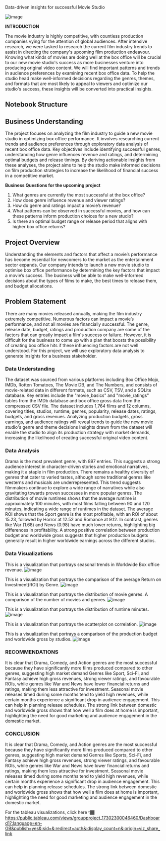 Data-driven insights for successful Movie Studio

![image](https://github.com/StephenMulingwa/Group_Project/blob/bbe09d12641a54591d8cbb385c8dc616afb7c2ce/Cinema.png)


**INTRODUCTION**

The movie industry is highly competitive, with countless production companies vying for the attention of global audiences. After intensive research, we were tasked to research the current film industry trends to assist in directing the company's upcoming film production endeavour. Knowing what kinds of movies are doing well at the box office will be crucial to our new movie studio's success as more businesses venture into producing original video content. We will find important patterns and trends in audience preferences by examining recent box office data. To help the studio head make well-informed decisions regarding the genres, themes, and formats that are most likely to appeal to viewers and optimize our studio's success, these insights will be converted into practical insights. 

## Notebook Structure


## Business Understanding  
The project focuses on analyzing the film industry to guide a new movie studio in optimizing box office performance. It involves researching current trends and audience preferences through exploratory data analysis of recent box office data. Key objectives include identifying successful genres, understanding how genre influences revenue and ratings, and determining optimal budgets and release timings. By deriving actionable insights from these analyses, the project aims to help the studio make informed decisions on film production strategies to increase the likelihood of financial success in a competitive market.

**Business Questions for the upcoming project**
1.	What genres are currently the most successful at the box office? 
2.	How does genre influence revenue and viewer ratings?
3.	How do genre and ratings impact a movie’s revenue?
4.	What patterns can be observed in successful movies, and how can these patterns inform production choices for a new studio?
5.	Is there an optimal budget range or release period that aligns with higher box office returns?

## Project Overview
Understanding the elements and factors that affect a movie’s performance has become essential for newcomers to the market as the entertainment sector expands. Our company intends to launch a new movie studio to optimise box office performance by determining the key factors that impact a movie’s success. The business will be able to make well-informed decisions about the types of films to make, the best times to release them, and budget allocations. 

## Problem Statement
There are many movies released annually, making the film industry extremely competitive. Numerous factors can impact a movie’s performance, and not all movies are financially successful. The genre, release date, budget, ratings and production company are some of the factors that can greatly impact a film's success or failure. However, it is difficult for the business to come up with a plan that boosts the possibility of creating box office hits if these influencing factors are not well understood.
For this project, we will use exploratory data analysis to generate insights for a business stakeholder.

### Data Understanding
The dataset was sourced from various platforms including Box Office Mojo, IMDb, Rotten Tomatoes, The Movie DB, and The Numbers, and consists of movie-related data in different formats, such as CSV, TSV, and a SQLite database. 
Key entries include the "movie_basics" and "movie_ratings" tables from the IMDb database and box office gross data from the compressed CSV file.
The dataset includes 1,764 films and 12 columns, covering titles, studios, runtime, genres, popularity, release dates, ratings, budgets, and gross revenues.
Analyzing production budgets, gross earnings, and audience ratings will reveal trends to guide the new movie studio's genre and theme decisions
Insights drawn from the dataset will enable the studio to align its production strategy with market demands, increasing the likelihood of creating successful original video content.


### Data Analysis
Drama is the most prevalent genre, with 897 entries. This suggests a strong audience interest in character-driven stories and emotional narratives, making it a staple in film production.
There remains a healthy diversity of genres that cater to varied tastes, although some traditional genres like westerns and musicals are underrepresented. This trend suggests filmmakers continue to explore a wide range of narratives while also gravitating towards proven successes in more popular genres.
The distribution of movie runtimes shows that the average runtime is approximately 100 minutes, with most films falling between 90 and 120 minutes, indicating a wide range of runtimes in the dataset.
The average ROI shows that the Sport genre is the most profitable, with an ROI of about 15.23, followed by Horror at 12.52 and Romance at 9.12. In contrast, genres like War (1.68) and News (0.98) have much lower returns, highlighting big differences in profitability.
A strong positive correlation between production budget and worldwide gross suggests that higher production budgets generally result in higher worldwide earnings across the different studios.

### Data Visualizations

This is a visualization that portrays seasonal trends in Worldwide Box office revenue.
![image](https://github.com/StephenMulingwa/Group_Project/blob/aeb221ecb9e53bba8f3a1aa84e038ad40d5fce73/WhatsApp%20Image%202024-10-29%20at%2022.45.08.jpeg)





This is a visualization that portrays the comparison of the average Return on Investment(ROI) by Genre.
![image](https://github.com/StephenMulingwa/Group_Project/blob/9a6d5208ba40f1e3233d4756f49c29214542ddae/Average%20ROI%20by%20Genre.png)




This is a visualization that portrays the distribution of movie genres. A comparison of the number of movies and genres.
![image](https://github.com/StephenMulingwa/Group_Project/blob/7572ccd7c6be2efb593e8b2839ce34c897bed9ff/Distribution%20of%20Movie%20Genres.png)





This is a visualization that portrays the distribution of runtime minutes.
![image](https://github.com/StephenMulingwa/Group_Project/blob/a77480debf2b271b99dfcfa9d0c7f8473a84017c/Distribution%20of%20the%20Runtime%20minutes.png)




This is a visualization that portrays the scatterplot on correlation.
![image](https://github.com/StephenMulingwa/Group_Project/blob/3c836b7e42b05b63900c663b7f19172e3c9bd6f5/Scatterplot%20on%20correlation.png)




This is a visualization that portrays a comparison of the production budget and worldwide gross by studios.
![image](https://github.com/StephenMulingwa/Group_Project/blob/406558a8d8382c13d124faea316e579fe13c4e3b/WhatsApp%20Image%202024-10-29%20at%2022.44.52.jpeg)


### RECOMMENDATIONS
It is clear that Drama, Comedy, and Action genres are the most successful because they have significantly more films produced compared to other genres, suggesting high market demand
Genres like Sport, Sci-Fi, and Fantasy achieve high gross revenues, strong viewer ratings, and favourable ROIs, while genres like War and News have lower financial returns and ratings, making them less attractive for investment.
Seasonal movie releases timed during some months tend to yield high revenues, while certain months experience a significant drop in audience engagement. This can help in planning release schedules.
The strong link between domestic and worldwide gross shows that how well a film does at home is important, highlighting the need for good marketing and audience engagement in the domestic market.

### CONCLUSION
It is clear that Drama, Comedy, and Action genres are the most successful because they have significantly more films produced compared to other genres, suggesting high market demand
Genres like Sports, Sci-Fi, and Fantasy achieve high gross revenues, strong viewer ratings, and favourable ROIs, while genres like War and News have lower financial returns and ratings, making them less attractive for investment.
Seasonal movie releases timed during some months tend to yield high revenues, while certain months experience a significant drop in audience engagement. This can help in planning release schedules.
The strong link between domestic and worldwide gross shows that how well a film does at home is important, highlighting the need for good marketing and audience engagement in the domestic market.



For the tableau visualizations, click here 👇🏾https://public.tableau.com/views/groupproject_17302300046460/Dashboard1?:language=en-GB&publish=yes&:sid=&:redirect=auth&:display_count=n&:origin=viz_share_link



